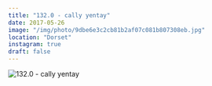 ```yaml
---
title: "132.0 - cally yentay"
date: 2017-05-26
image: "/img/photo/9dbe6e3c2cb81b2af07c081b807308eb.jpg"
location: "Dorset"
instagram: true
draft: false
---
```


![132.0 - cally yentay](/img/photo/9dbe6e3c2cb81b2af07c081b807308eb.jpg)
